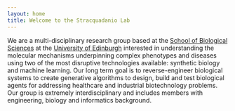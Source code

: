 ```yaml
---
layout: home
title: Welcome to the Stracquadanio Lab
---
```

We are a multi-disciplinary research group based at the [School of Biological
Sciences](https://www.ed.ac.uk/biology) at the [University of
Edinburgh](https://www.ed.ac.uk/) interested in understanding the molecular
mechanisms underpinning complex phenotypes and diseases using two of the most
disruptive technologies available: synthetic biology and machine learning. Our
long term goal is to reverse-engineer biological systems to create generative
algorithms to design, build and test biological agents for addressing healthcare
and industrial biotechnology problems. Our group is extremely interdisciplinary
and includes members with engineering, biology and informatics background. 
